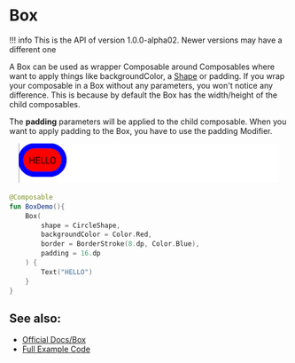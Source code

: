 # Box

!!! info
    This is the API of version 1.0.0-alpha02. Newer versions may have a different one

A Box can be used as wrapper Composable around Composables where want to apply things like backgroundColor, a [Shape](./shape.md) or padding.
If you wrap your composable in a Box without any parameters, you won't notice any difference. This is because by default the Box has the width/height of the child composables.

The **padding** parameters will be applied to the child composable. When you want to apply padding to the Box, you have to use the padding Modifier.
<p align="center">
  <img src ="../../images/foundation/box/boxdemo.png" />
</p>

```kotlin
@Composable
fun BoxDemo(){
    Box(
        shape = CircleShape,
        backgroundColor = Color.Red,
        border = BorderStroke(8.dp, Color.Blue),
        padding = 16.dp
    ) {
        Text("HELLO")
    }
}
```

## See also:
* [Official Docs/Box](https://developer.android.com/reference/kotlin/androidx/compose/foundation/package-summary#box)
* [Full Example Code](https://github.com/Foso/Jetpack-Compose-Playground/blob/master/compose/src/main/java/de/jensklingenberg/jetpackcomposeplayground/ui/github/foundation/BoxDemo.kt)
